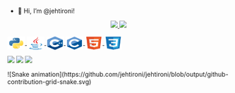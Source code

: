 - 👋 Hi, I’m @jehtironi!

<div align="center"">
  <a href="https://github.com/jehtironi">
  <img height="150em" src="https://github-readme-stats.vercel.app/api?username=jehtironi&show_icons=true&theme=dark&include_all_commits=true&count_private=true"/>
  <img height="150em" src="https://github-readme-stats.vercel.app/api/top-langs/?username=jehtironi&layout=compact&langs_count=7&theme=dark"/>
</div>

  <div style="display: inline_block"><br>
  <img align="center" alt="Jeh-Python" height="30" width="40" src="https://raw.githubusercontent.com/devicons/devicon/master/icons/python/python-original.svg">
  <img align="center" alt="Jeh-Java" height="30" width="40" src="https://raw.githubusercontent.com/devicons/devicon/master/icons/java/java-original.svg">
  <img align="center" alt="Jeh-Cplusplus" height="30" width="40" src="https://raw.githubusercontent.com/devicons/devicon/master/icons/cplusplus/cplusplus-original.svg">
    <img align="center" alt="Jeh-C" height="30" width="40" src="https://raw.githubusercontent.com/devicons/devicon/master/icons/c/c-original.svg">
    <img align="center" alt="Jeh-HTML" height="30" width="40" src="https://raw.githubusercontent.com/devicons/devicon/master/icons/html5/html5-original.svg">
  <img align="center" alt="Jeh-CSS" height="30" width="40" src="https://raw.githubusercontent.com/devicons/devicon/master/icons/css3/css3-original.svg">
</div>

<p>
  <a href="https://instagram.com/jehtironi" target="_blank"><img src="https://img.shields.io/badge/-Instagram-%23E4405F?style=for-the-badge&logo=instagram&logoColor=white" target="_blank"></a>
  <a href = "mailto:jehtironi@gmail.com"><img src="https://img.shields.io/badge/-Gmail-%23333?style=for-the-badge&logo=gmail&logoColor=white" target="_blank"></a>
  <a href="https://www.linkedin.com/in/jessica-cristina-tironi" target="_blank"><img src="https://img.shields.io/badge/-LinkedIn-%230077B5?style=for-the-badge&logo=linkedin&logoColor=white" target="_blank"></a> 

 
 </p>
 ![Snake animation](https://github.com/jehtironi/jehtironi/blob/output/github-contribution-grid-snake.svg)
</div>
